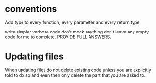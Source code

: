 # conventions

Add type to every function, every parameter and every return type

write simpler verbose code
don't mock anything
don't leave any empty code for me to complete. PROVIDE FULL ANSWERS.

# Updating files

When updating files do not delete existing code unless you are explicitly told to do so and even then only delete the part that you are asked to.
